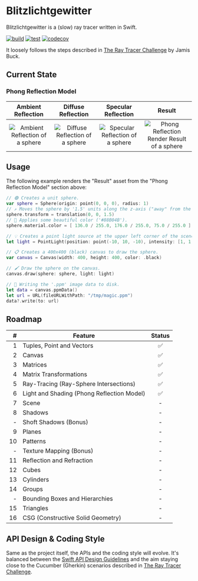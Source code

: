 # Blitzlichtgewitter

Blitzlichtgewitter is a (slow) ray tracer written in Swift.

[![build](https://github.com/lennartstolz/blitzlichtgewitter/actions/workflows/build.yml/badge.svg)](https://github.com/lennartstolz/blitzlichtgewitter/actions/workflows/build.yml)
[![test](https://github.com/lennartstolz/blitzlichtgewitter/actions/workflows/test.yml/badge.svg)](https://github.com/lennartstolz/blitzlichtgewitter/actions/workflows/test.yml)
[![codecov](https://codecov.io/gh/lennartstolz/blitzlichtgewitter/branch/main/graph/badge.svg?token=V397RT5OCO)](https://codecov.io/gh/lennartstolz/blitzlichtgewitter)

It loosely follows the steps described in [The Ray Tracer Challenge](http://raytracerchallenge.com/) by Jamis Buck.

## Current State

### Phong Reflection Model

| Ambient Reflection| Diffuse Reflection | Specular Reflection | Result |
| :----------------:| :----------------: | :-----------------: | :----: |
| ![Ambient Reflection of a sphere](../assets/readme/phong-shading-01-ambient-reflection.png?raw=true) | ![Diffuse Reflection of a sphere](../assets/readme/phong-shading-02-diffuse-reflection.png?raw=true)| ![Specular Reflection of a sphere](../assets/readme/phong-shading-03-specular-reflection.png?raw=true) | ![Phong Reflection Render Result of a sphere](../assets/readme/phong-shading-04-result.png?raw=true) |

## Usage

The following example renders the "Result" asset from the "Phong Reflection Model" section above:

```swift
// 🟢 Creates a unit sphere.
var sphere = Sphere(origin: point(0, 0, 0), radius: 1)
// ↗️ Moves the sphere by '1.5' units along the z-axis ("away" from the camera).
sphere.transform = translation(0, 0, 1.5)
// 🎨 Applies some beautiful color ('#88B04B').
sphere.material.color = [ 136.0 / 255.0, 176.0 / 255.0, 75.0 / 255.0 ]

// 💡 Creates a point light source at the upper left corner of the scene.
let light = PointLight(position: point(-10, 10, -10), intensity: [1, 1, 1])

// 📋 Creates a 400x400 (black) canvas to draw the sphere.
var canvas = Canvas(width: 400, height: 400, color: .black)

// 🖌 Draw the sphere on the canvas.
canvas.draw(sphere: sphere, light: light)

// 💾 Writing the '.ppm' image data to disk.
let data = canvas.ppmData()
let url = URL(fileURLWithPath: "/tmp/magic.ppm")
data?.write(to: url)
```

## Roadmap

|  # | Feature                                         | Status |
| --:| ------------------------------------------------| :-----: |
|  1 | Tuples, Point and Vectors                       |    ✅   |
|  2 | Canvas                                          |    ✅   |
|  3 | Matrices                                        |    ✅   |
|  4 | Matrix Transformations                          |    ✅   |
|  5 | Ray-Tracing (Ray-Sphere Intersections)          |    ✅   |
|  6 | Light and Shading (Phong Reflection Model)      |    ✅   |
|  7 | Scene                                           |    -   |
|  8 | Shadows                                         |    -   |
|  - | Shoft Shadows (Bonus)                           |   -    |
|  9 | Planes                                          |   -    |
| 10 | Patterns                                        |   -    |
|  - | Texture Mapping (Bonus)                         |   -    |
| 11 | Reflection and Refraction                       |   -    |
| 12 | Cubes                                           |   -    |
| 13 | Cylinders                                       |   -    |
| 14 | Groups                                          |   -    |
|  - | Bounding Boxes and Hierarchies                  |   -    |
| 15 | Triangles                                       |   -    |
| 16 | CSG (Constructive Solid Geometry)               |   -    |


## API Design & Coding Style

Same as the project itself, the APIs and the coding style will evolve. It's balanced between the 
[Swift API Design Guidelines](https://swift.org/documentation/api-design-guidelines/) and the aim staying close to the 
Cucumber (Gherkin) scenarios described in [The Ray Tracer Challenge](http://raytracerchallenge.com/).
